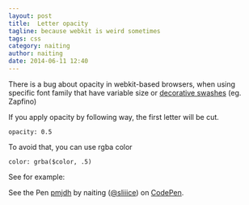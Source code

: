 ```yaml
---
layout: post
title:  Letter opacity
tagline: because webkit is weird sometimes
tags: css
category: naiting
author: naiting
date: 2014-06-11 12:40
---
```

There is a bug about opacity in webkit-based browsers, when using specific font family that have variable size or [decorative swashes][1] (eg. Zapfino)

If you apply opacity by following way, the first letter will be cut.

`opacity: 0.5`

To avoid that, you can use rgba color

`color: grba($color, .5)`

See for example:

<p data-height="520" data-theme-id="0" data-slug-hash="pmjdh" data-default-tab="result" class='codepen'>See the Pen <a href='http://codepen.io/sliiice/pen/pmjdh/'>pmjdh</a> by naiting (<a href='http://codepen.io/sliiice'>@sliiice</a>) on <a href='http://codepen.io'>CodePen</a>.</p>
<script async src="//codepen.io/assets/embed/ei.js"></script>

[1]: https://en.wikipedia.org/wiki/Swash_(typography)
